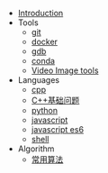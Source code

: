 
* [Introduction](README.md)
* Tools
    * [git](notes/tools/git.md)
    * [docker](notes/tools/docker.md)
    * [gdb](notes/tools/gdb.md)
    * [conda](notes/tools/conda.md)
    * [Video Image tools](notes/tools/image_video_process.md)
* Languages
    * [cpp](notes/lang/lang_cpp.md)
    * [C++基础问题](notes/lang/lang_cpp_q&a.md)
    * [python](notes/lang/lang_python.md)
    * [javascript](notes/lang/lang_js.md)
    * [javascript es6](notes/lang/lang_js_es6.md)
    * [shell](notes/lang/lang_shell.md)
* Algorithm
    * [常用算法](notes/algorithm/algorithm-by-examples.md)

